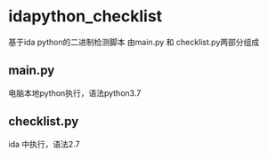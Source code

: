 # idapython_checklist
基于ida python的二进制检测脚本
由main.py 和 checklist.py两部分组成
## main.py
电脑本地python执行，语法python3.7

## checklist.py
ida 中执行，语法2.7

